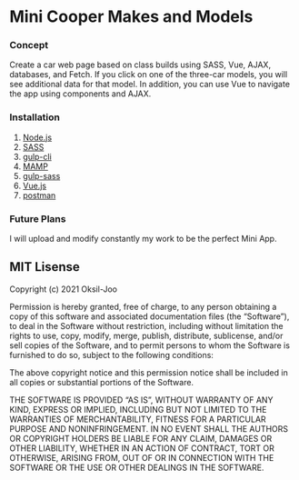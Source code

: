# Mini Cooper Makes and Models
### Concept
Create a car web page based on class builds using SASS, Vue, AJAX, databases, and Fetch. If you click on one of the three-car models, you will see additional data for that model.  In addition, you can use Vue to navigate the app using components and AJAX.


### Installation
1. [Node.js](https://nodejs.org/)
2. [SASS](https://sass-lang.com/)
3. [gulp-cli](https://www.npmjs.com/)
4. [MAMP](https://www.mamp.info/)
5. [gulp-sass](https://www.npmjs.com/package/gulp-sass)
6. [Vue.js](https://vuejs.org/)
7. [postman](https://www.postman.com/)

### Future Plans
I will upload and modify constantly my work to be the perfect Mini App.

## MIT Lisense

Copyright (c) 2021 Oksil-Joo

Permission is hereby granted, free of charge, to any person obtaining a copy of this software and associated documentation files (the “Software”), to deal in the Software without restriction, including without limitation the rights to use, copy, modify, merge, publish, distribute, sublicense, and/or sell copies of the Software, and to permit persons to whom the Software is furnished to do so, subject to the following conditions:

The above copyright notice and this permission notice shall be included in all copies or substantial portions of the Software.

THE SOFTWARE IS PROVIDED “AS IS”, WITHOUT WARRANTY OF ANY KIND, EXPRESS OR IMPLIED, INCLUDING BUT NOT LIMITED TO THE WARRANTIES OF MERCHANTABILITY, FITNESS FOR A PARTICULAR PURPOSE AND NONINFRINGEMENT. IN NO EVENT SHALL THE AUTHORS OR COPYRIGHT HOLDERS BE LIABLE FOR ANY CLAIM, DAMAGES OR OTHER LIABILITY, WHETHER IN AN ACTION OF CONTRACT, TORT OR OTHERWISE, ARISING FROM, OUT OF OR IN CONNECTION WITH THE SOFTWARE OR THE USE OR OTHER DEALINGS IN THE SOFTWARE.